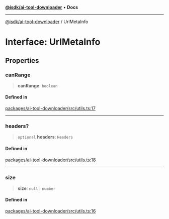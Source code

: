 [**@isdk/ai-tool-downloader**](../README.md) • **Docs**

***

[@isdk/ai-tool-downloader](../globals.md) / UrlMetaInfo

# Interface: UrlMetaInfo

## Properties

### canRange

> **canRange**: `boolean`

#### Defined in

[packages/ai-tool-downloader/src/utils.ts:17](https://github.com/isdk/ai-tool-download.js/blob/f5dabf0a87cbd6138c71ae0b644fdaca433fad82/src/utils.ts#L17)

***

### headers?

> `optional` **headers**: `Headers`

#### Defined in

[packages/ai-tool-downloader/src/utils.ts:18](https://github.com/isdk/ai-tool-download.js/blob/f5dabf0a87cbd6138c71ae0b644fdaca433fad82/src/utils.ts#L18)

***

### size

> **size**: `null` \| `number`

#### Defined in

[packages/ai-tool-downloader/src/utils.ts:16](https://github.com/isdk/ai-tool-download.js/blob/f5dabf0a87cbd6138c71ae0b644fdaca433fad82/src/utils.ts#L16)
